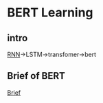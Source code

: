 # BERT Learning

## intro

[RNN](./RNN)->LSTM->transfomer->bert

## Brief of BERT

[Brief](./Brief.md)
